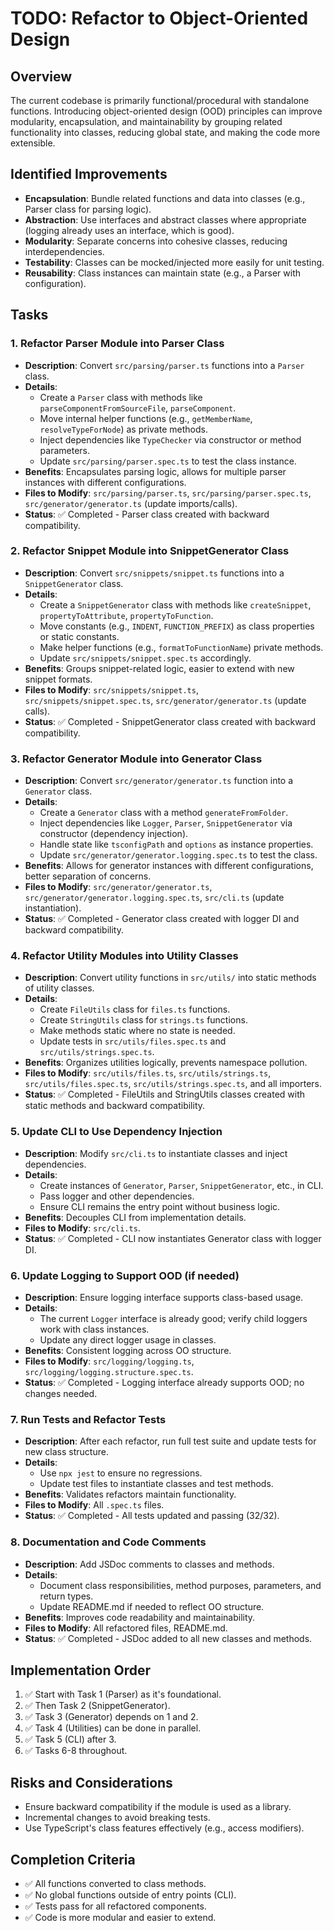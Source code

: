 # TODO: Refactor to Object-Oriented Design

## Overview

The current codebase is primarily functional/procedural with standalone functions. Introducing object-oriented design (OOD) principles can improve modularity, encapsulation, and maintainability by grouping related functionality into classes, reducing global state, and making the code more extensible.

## Identified Improvements

- **Encapsulation**: Bundle related functions and data into classes (e.g., Parser class for parsing logic).
- **Abstraction**: Use interfaces and abstract classes where appropriate (logging already uses an interface, which is good).
- **Modularity**: Separate concerns into cohesive classes, reducing interdependencies.
- **Testability**: Classes can be mocked/injected more easily for unit testing.
- **Reusability**: Class instances can maintain state (e.g., a Parser with configuration).

## Tasks

### 1. Refactor Parser Module into Parser Class

- **Description**: Convert `src/parsing/parser.ts` functions into a `Parser` class.
- **Details**:
  - Create a `Parser` class with methods like `parseComponentFromSourceFile`, `parseComponent`.
  - Move internal helper functions (e.g., `getMemberName`, `resolveTypeForNode`) as private methods.
  - Inject dependencies like `TypeChecker` via constructor or method parameters.
  - Update `src/parsing/parser.spec.ts` to test the class instance.
- **Benefits**: Encapsulates parsing logic, allows for multiple parser instances with different configurations.
- **Files to Modify**: `src/parsing/parser.ts`, `src/parsing/parser.spec.ts`, `src/generator/generator.ts` (update imports/calls).
- **Status**: ✅ Completed - Parser class created with backward compatibility.

### 2. Refactor Snippet Module into SnippetGenerator Class

- **Description**: Convert `src/snippets/snippet.ts` functions into a `SnippetGenerator` class.
- **Details**:
  - Create a `SnippetGenerator` class with methods like `createSnippet`, `propertyToAttribute`, `propertyToFunction`.
  - Move constants (e.g., `INDENT`, `FUNCTION_PREFIX`) as class properties or static constants.
  - Make helper functions (e.g., `formatToFunctionName`) private methods.
  - Update `src/snippets/snippet.spec.ts` accordingly.
- **Benefits**: Groups snippet-related logic, easier to extend with new snippet formats.
- **Files to Modify**: `src/snippets/snippet.ts`, `src/snippets/snippet.spec.ts`, `src/generator/generator.ts` (update calls).
- **Status**: ✅ Completed - SnippetGenerator class created with backward compatibility.

### 3. Refactor Generator Module into Generator Class

- **Description**: Convert `src/generator/generator.ts` function into a `Generator` class.
- **Details**:
  - Create a `Generator` class with a method `generateFromFolder`.
  - Inject dependencies like `Logger`, `Parser`, `SnippetGenerator` via constructor (dependency injection).
  - Handle state like `tsconfigPath` and `options` as instance properties.
  - Update `src/generator/generator.logging.spec.ts` to test the class.
- **Benefits**: Allows for generator instances with different configurations, better separation of concerns.
- **Files to Modify**: `src/generator/generator.ts`, `src/generator/generator.logging.spec.ts`, `src/cli.ts` (update instantiation).
- **Status**: ✅ Completed - Generator class created with logger DI and backward compatibility.

### 4. Refactor Utility Modules into Utility Classes

- **Description**: Convert utility functions in `src/utils/` into static methods of utility classes.
- **Details**:
  - Create `FileUtils` class for `files.ts` functions.
  - Create `StringUtils` class for `strings.ts` functions.
  - Make methods static where no state is needed.
  - Update tests in `src/utils/files.spec.ts` and `src/utils/strings.spec.ts`.
- **Benefits**: Organizes utilities logically, prevents namespace pollution.
- **Files to Modify**: `src/utils/files.ts`, `src/utils/strings.ts`, `src/utils/files.spec.ts`, `src/utils/strings.spec.ts`, and all importers.
- **Status**: ✅ Completed - FileUtils and StringUtils classes created with static methods and backward compatibility.

### 5. Update CLI to Use Dependency Injection

- **Description**: Modify `src/cli.ts` to instantiate classes and inject dependencies.
- **Details**:
  - Create instances of `Generator`, `Parser`, `SnippetGenerator`, etc., in CLI.
  - Pass logger and other dependencies.
  - Ensure CLI remains the entry point without business logic.
- **Benefits**: Decouples CLI from implementation details.
- **Files to Modify**: `src/cli.ts`.
- **Status**: ✅ Completed - CLI now instantiates Generator class with logger DI.

### 6. Update Logging to Support OOD (if needed)

- **Description**: Ensure logging interface supports class-based usage.
- **Details**:
  - The current `Logger` interface is already good; verify child loggers work with class instances.
  - Update any direct logger usage in classes.
- **Benefits**: Consistent logging across OO structure.
- **Files to Modify**: `src/logging/logging.ts`, `src/logging/logging.structure.spec.ts`.
- **Status**: ✅ Completed - Logging interface already supports OOD; no changes needed.

### 7. Run Tests and Refactor Tests

- **Description**: After each refactor, run full test suite and update tests for new class structure.
- **Details**:
  - Use `npx jest` to ensure no regressions.
  - Update test files to instantiate classes and test methods.
- **Benefits**: Validates refactors maintain functionality.
- **Files to Modify**: All `.spec.ts` files.
- **Status**: ✅ Completed - All tests updated and passing (32/32).

### 8. Documentation and Code Comments

- **Description**: Add JSDoc comments to classes and methods.
- **Details**:
  - Document class responsibilities, method purposes, parameters, and return types.
  - Update README.md if needed to reflect OO structure.
- **Benefits**: Improves code readability and maintainability.
- **Files to Modify**: All refactored files, README.md.
- **Status**: ✅ Completed - JSDoc added to all new classes and methods.

## Implementation Order

1. ✅ Start with Task 1 (Parser) as it's foundational.
2. ✅ Then Task 2 (SnippetGenerator).
3. ✅ Task 3 (Generator) depends on 1 and 2.
4. ✅ Task 4 (Utilities) can be done in parallel.
5. ✅ Task 5 (CLI) after 3.
6. ✅ Tasks 6-8 throughout.

## Risks and Considerations

- Ensure backward compatibility if the module is used as a library.
- Incremental changes to avoid breaking tests.
- Use TypeScript's class features effectively (e.g., access modifiers).

## Completion Criteria

- ✅ All functions converted to class methods.
- ✅ No global functions outside of entry points (CLI).
- ✅ Tests pass for all refactored components.
- ✅ Code is more modular and easier to extend.
